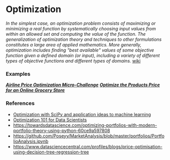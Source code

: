 # Optimization 
*In the simplest case, an optimization problem consists of maximizing or minimizing a real function by systematically choosing input values from within an allowed set and computing the value of the function. The generalization of optimization theory and techniques to other formulations constitutes a large area of applied mathematics. More generally, optimization includes finding "best available" values of some objective function given a defined domain (or input), including a variety of different types of objective functions and different types of domains.* [wiki](https://en.wikipedia.org/wiki/Mathematical_optimization)

### Examples
***[Airline Price Optimization Micro-Challenge](https://www.kaggle.com/dansbecker/airline-price-optimization-micro-challenge)***
***[Optimize the Products Price for an Online Grocery Store](https://www.analyticsvidhya.com/blog/2016/07/solving-case-study-optimize-products-price-online-vendor-level-hard/)***

### References
- [Optimization with SciPy and application ideas to machine learning](https://towardsdatascience.com/optimization-with-scipy-and-application-ideas-to-machine-learning-81d39c7938b8)
- [Optimization 101 for Data Scientists](https://www.kdnuggets.com/2018/08/optimization-101-data-scientists.html)
- https://towardsdatascience.com/optimizing-portfolios-with-modern-portfolio-theory-using-python-60ce9a597808
- https://github.com/Poseyy/MarketAnalysis/blob/master/portfolios/PortfolioAnalysis.ipynb
- https://www.datasciencecentral.com/profiles/blogs/price-optimisation-using-decision-tree-regression-tree